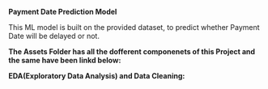 **Payment Date Prediction Model**

This ML model is built on the provided dataset, to predict whether Payment Date will be delayed or not. 

**The Assets Folder has all the dofferent componenets of this Project and the same have been linkd below:**

**EDA(Exploratory Data Analysis) and Data Cleaning:**
